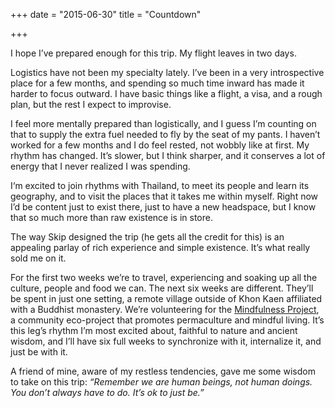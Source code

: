 +++
date = "2015-06-30"
title = "Countdown"

+++

I hope I’ve prepared enough for this trip. My flight leaves in two days.

Logistics have not been my specialty lately. I’ve been in a very introspective place for a few months, and spending so much time inward has made it harder to focus outward. I have basic things like a flight, a visa, and a rough plan, but the rest I expect to improvise.

I feel more mentally prepared than logistically, and I guess I’m counting on that to supply the extra fuel needed to fly by the seat of my pants. I haven’t worked for a few months and I do feel rested, not wobbly like at first. My rhythm has changed. It’s slower, but I think sharper, and it conserves a lot of energy that I never realized I was spending.

I‘m excited to join rhythms with Thailand, to meet its people and learn its geography, and to visit the places that it takes me within myself. Right now I’d be content just to exist there, just to have a new headspace, but I know that so much more than raw existence is in store.

The way Skip designed the trip (he gets all the credit for this) is an appealing parlay of rich experience and simple existence. It’s what really sold me on it.

For the first two weeks we’re to travel, experiencing and soaking up all the culture, people and food we can. The next six weeks are different. They’ll be spent in just one setting, a remote village outside of Khon Kaen affiliated with a Buddhist monastery. We’re volunteering for the [Mindfulness Project](http://www.mindfulness-project.org), a community eco-project that promotes permaculture and mindful living. It’s this leg’s rhythm I’m most excited about, faithful to nature and ancient wisdom, and I’ll have six full weeks to synchronize with it, internalize it, and just be with it.

A friend of mine, aware of my restless tendencies, gave me some wisdom to take on this trip: *“Remember we are human *beings*, not human *doings*. You don’t always have to do. It’s ok to just be.”*
